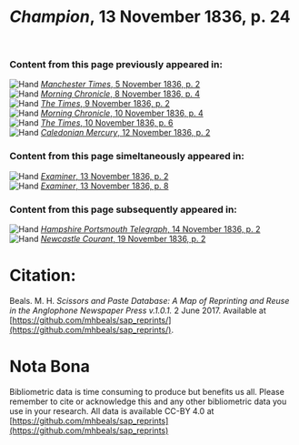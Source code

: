 # *Champion*, 13 November 1836, p. 24  
  
### Content from this page previously appeared in:  
![Hand](http://scissorsandpaste.net/wp-content/uploads/2017/06/smallhandpointer.png) [*Manchester Times*, 5 November 1836, p. 2](https://mhbeals.github.io/sap_html/Manchester-Times/Manchester-Times-5-November-1836-p-2)  
![Hand](http://scissorsandpaste.net/wp-content/uploads/2017/06/smallhandpointer.png) [*Morning Chronicle*, 8 November 1836, p. 4](https://mhbeals.github.io/sap_html/Morning-Chronicle/Morning-Chronicle-8-November-1836-p-4)  
![Hand](http://scissorsandpaste.net/wp-content/uploads/2017/06/smallhandpointer.png) [*The Times*, 9 November 1836, p. 2](https://mhbeals.github.io/sap_html/The-Times/The-Times-9-November-1836-p-2)  
![Hand](http://scissorsandpaste.net/wp-content/uploads/2017/06/smallhandpointer.png) [*Morning Chronicle*, 10 November 1836, p. 4](https://mhbeals.github.io/sap_html/Morning-Chronicle/Morning-Chronicle-10-November-1836-p-4)  
![Hand](http://scissorsandpaste.net/wp-content/uploads/2017/06/smallhandpointer.png) [*The Times*, 10 November 1836, p. 6](https://mhbeals.github.io/sap_html/The-Times/The-Times-10-November-1836-p-6)  
![Hand](http://scissorsandpaste.net/wp-content/uploads/2017/06/smallhandpointer.png) [*Caledonian Mercury*, 12 November 1836, p. 2](https://mhbeals.github.io/sap_html/Caledonian-Mercury/Caledonian-Mercury-12-November-1836-p-2)  
  
### Content from this page simeltaneously appeared in:  
![Hand](http://scissorsandpaste.net/wp-content/uploads/2017/06/smallhandpointer.png) [*Examiner*, 13 November 1836, p. 2](https://mhbeals.github.io/sap_html/Examiner/Examiner-13-November-1836-p-2)  
![Hand](http://scissorsandpaste.net/wp-content/uploads/2017/06/smallhandpointer.png) [*Examiner*, 13 November 1836, p. 8](https://mhbeals.github.io/sap_html/Examiner/Examiner-13-November-1836-p-8)  
  
### Content from this page subsequently appeared in:  
![Hand](http://scissorsandpaste.net/wp-content/uploads/2017/06/smallhandpointer.png) [*Hampshire Portsmouth Telegraph*, 14 November 1836, p. 2](https://mhbeals.github.io/sap_html/Hampshire-Portsmouth-Telegraph/Hampshire-Portsmouth-Telegraph-14-November-1836-p-2)  
![Hand](http://scissorsandpaste.net/wp-content/uploads/2017/06/smallhandpointer.png) [*Newcastle Courant*, 19 November 1836, p. 2](https://mhbeals.github.io/sap_html/Newcastle-Courant/Newcastle-Courant-19-November-1836-p-2)  


# Citation: 

Beals. M. H. *Scissors and Paste Database: A Map of Reprinting and Reuse in the Anglophone Newspaper Press v.1.0.1.* 2 June 2017. Available at [https://github.com/mhbeals/sap_reprints/](https://github.com/mhbeals/sap_reprints/). 

# Nota Bona

Bibliometric data is time consuming to produce but benefits us all. Please remember to cite or acknowledge this and any other bibliometric data you use in your research. All data is available CC-BY 4.0 at [https://github.com/mhbeals/sap_reprints](https://github.com/mhbeals/sap_reprints)
